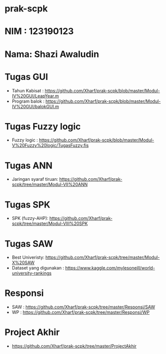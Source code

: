 # prak-scpk
# NIM : 123190123
# Nama: Shazi Awaludin

# Tugas GUI
- Tahun Kabisat : https://github.com/Xharf/prak-scpk/blob/master/Modul-IV%20GUI/LeapYear.m
- Program balok : https://github.com/Xharf/prak-scpk/blob/master/Modul-IV%20GUI/balokGUI.m

# Tugas Fuzzy logic
- Fuzzy logic   : https://github.com/Xharf/prak-scpk/blob/master/Modul-V%20Fuzzy%20logic/TugasFuzzy.fis

# Tugas ANN
- Jaringan syaraf tiruan: https://github.com/Xharf/prak-scpk/tree/master/Modul-VII%20ANN

# Tugas SPK 
- SPK (fuzzy-AHP): https://github.com/Xharf/prak-scpk/tree/master/Modul-VIII%20SPK

# Tugas SAW
- Best Univeristy: https://github.com/Xharf/prak-scpk/tree/master/Modul-X%20SAW
- Dataset yang digunakan : https://www.kaggle.com/mylesoneill/world-university-rankings 

# Responsi
- SAW : https://github.com/Xharf/prak-scpk/tree/master/Responsi/SAW
- WP : https://github.com/Xharf/prak-scpk/tree/master/Responsi/WP

# Project Akhir
- https://github.com/Xharf/prak-scpk/tree/master/ProjectAkhir
